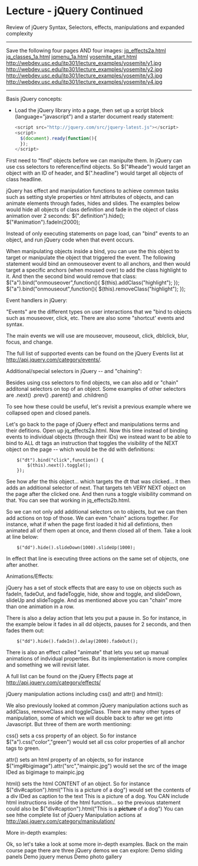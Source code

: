 Lecture - jQuery Continued
========
Review of jQuery Syntax, Selectors, effects, manipulations and expanded complexity

******************
Save the following four pages AND four images:
[jq_effects2a.html](http://webdev.usc.edu/itp301/lecture_examples/jq_effects2a.html)
[jq_classes_1a.html](http://webdev.usc.edu/itp301/lecture_examples/jq_classes_1a.html)
[jqmenu_1a.html](http://webdev.usc.edu/itp301/lecture_examples/jqmenu_1a.html)
[yosemite_start.html](http://webdev.usc.edu/itp301/lecture_examples/yosemite/yosemite_start.html)
http://webdev.usc.edu/itp301/lecture_examples/yosemite/y1.jpg
http://webdev.usc.edu/itp301/lecture_examples/yosemite/y2.jpg
http://webdev.usc.edu/itp301/lecture_examples/yosemite/y3.jpg
http://webdev.usc.edu/itp301/lecture_examples/yosemite/y4.jpg
******************

Basis jQuery concepts:

* Load the jQuery library into a page, then set up a script block (language="javascript") and a starter document ready statement:
  ```js
  <script src="http://jquery.com/src/jquery-latest.js"></script>
  <script>
    $(document).ready(function(){
    });
  </script>
  ```
First need to “find” objects before we can manipulte them. In jQuery can use css selectors to reference/find objects. So $("#heade") would target an object with an ID of header, and $(".headline") would target all objects of class headline. 
 
jQuery has effect and manipulation functions to achieve common tasks such as setting style properties or html attributes of objects, and can animate elements through fades, hides and slides. The examples below would hide all objects of class definition and fade in the object of class animation over 2 seconds:
  $(".definition").hide();
  $("#animation").fadeIn(2000);  
 
Instead of only executing statements on page load, can "bind" events to an object, and run jQuery code when that event occurs.
 
When manipulating objects inside a bind, you can use the this object to target or manipulate the object that triggered the event. The following statement would bind an onmouseover event to all anchors, and then would target a specific anchors (when moused over) to add the class highlight to it. And then the second bind would remove that class:
   $("a").bind("onmouseover",function(){
   		$(this).addClass("highlight");
   });
   $("a").bind("onmouseout",function(){
   		$(this).removeClass("highlight");
   }); 
 
 

Event handlers in jQuery:

"Events" are the different types on user interactions that we "bind to objects such as mouseover, click, etc. There are also some "shortcut' events and syntax.

The main events we will use are mouseover, mouseout, click, dblclick, blur, focus, and change.

The full list of supported events can be found on the jQuery Events list at http://api.jquery.com/category/events/.


Additional/special selectors in jQuery -- and "chaining":

Besides using css selectors to find objects, we can also add or "chain" additonal selectors on top of an object. Some examples of other selectors are .next() .prev() .parent() and .children()

To see how these could be useful, let's revisit a previous example where we collapsed open and closed panels.

Let's go back to the page of jQuery effect and manipulations terms and their defitions. Open up jq_effects2a.html. Now this time instead of binding events to individual objects (through their IDs) we instead want to be able to bind to ALL dt tags an instruction that toggles the visibility of the NEXT object on the page -- which would be the dd with definitions:

		$("dt").bind("click",function() {
			$(this).next().toggle();
		}); 
See how afer the this object... which targets the dt that was clicked... it then adds an additional selector of next. That targets teh VERY NEXT object on the page after the clicked one. And then runs a toggle visibility command on that. You can see that working in jq_effects2b.html.

So we can not only add additional selectors on to objects, but we can then add actions on top of those. We can even "chain" actions together. For instance, what if when the page first loaded it hid all defintions, then animated all of them open at once, and thenn closed all of them. Take a look at line below:

		$("dd").hide().slideDown(1000).slideUp(1000);
In effect that line is executing three actions on the same set of objects, one after another.

 

Animations/Effects:

jQuery has a set of stock effects that are easy to use on objects such as fadeIn, fadeOut, and fadeToggle, hide, show and toggle, and slideDown, slideUp and slideToggle. And as mentioned above you can "chain" more than one animation in a row.

There is also a delay action that lets you put a pause in. So for instance, in the example below it fades in all dd objects, pauses for 2 seconds, and then fades them out:

		$("dd").hide().fadeIn().delay(2000).fadeOut();
There is also an effect called "animate" that lets you set up manual animations of indvidual properties. But its implementation is more complex and something we will revisit later.

A full list can be found on the jQuery Effects page at http://api.jquery.com/category/effects/

 

jQuery manipulation actions including css() and attr() and html():

We also previously looked at common jQuery manipulation actions such as addClass, removeClass and toggleClass. There are many other types of manipulation, some of which we will double back to after we get into Javascript. But three of them are worth mentioning:

css() sets a css property of an object. So for instance $("a").css("color","green") would set all css color properties of all anchor tags to green.
 
attr() sets an html property of an objects, so for instance $("img#bigimage").attr("src","mainpic.jpg") would set the src of the image IDed as bigimage to mainpic.jpg
 
html() sets the html CONTENT of an object. So for instance $("div#caption").html("This is a picture of a dog") would set the contents of a div IDed as caption to the text This is a picture of a dog. You CAN include html instructions inside of the html function... so the previous statement could also be $("div#caption").html("This is a <strong>picture</strong> of a dog")
You can see hthe complete list of jQuery Manipulation actions at http://api.jquery.com/category/manipulation/

  

More in-depth examples:

Ok, so let's take a look at some more in-depth examples. Back on the main course page there are three jQuery demos we can explore:
Demo sliding panels
Demo jquery menus
Demo photo gallery
